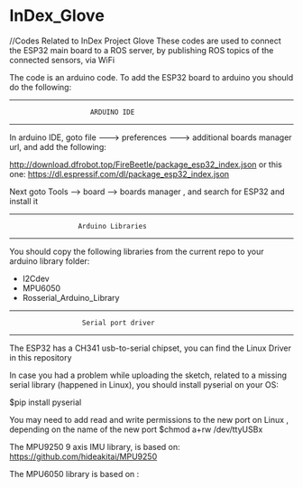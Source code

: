 # InDex_Glove
//Codes Related to InDex Project Glove
These codes are used to connect the ESP32 main board to a ROS server, by publishing ROS topics of the connected sensors, via WiFi

The code is an arduino code. 
To add the ESP32 board to arduino you should do the following: 


**************************************************************
                        ARDUINO IDE
**************************************************************
In arduino IDE, goto file ---> preferences ---> additional boards manager url, and add the following: 

http://download.dfrobot.top/FireBeetle/package_esp32_index.json
or this one:
https://dl.espressif.com/dl/package_esp32_index.json

Next goto Tools --> board --> boards manager , and search for ESP32 and install it 



**************************************************************
                     Arduino Libraries
**************************************************************
You should copy the following libraries from the current repo to your arduino library folder:
- I2Cdev 
- MPU6050
- Rosserial_Arduino_Library



**************************************************************
                      Serial port driver
**************************************************************
The ESP32 has a CH341 usb-to-serial chipset, you can find the Linux Driver in this repository

In case you had a problem while uploading the sketch, related to a missing serial library (happened in Linux), you should install pyserial on your OS:

$pip install pyserial

You may need to add read and write permissions to the new port on Linux , depending on the name of the new port
$chmod a+rw /dev/ttyUSBx 




The MPU9250 9 axis IMU library, is based on:
https://github.com/hideakitai/MPU9250 

The MPU6050 library is based on : 





